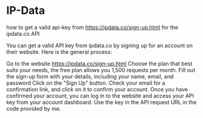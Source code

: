# IP-Data

how to get a valid api-key from https://ipdata.co/sign-up.html for the ipdata.co API 

You can get a valid API key from ipdata.co by signing up for an account on their website. Here is the general process:

Go to the website https://ipdata.co/sign-up.html
Choose the plan that best suits your needs, the free plan allows you 1,500 requests per month.
Fill out the sign-up form with your details, including your name, email, and password
Click on the "Sign Up" button.
Check your email for a confirmation link, and click on it to confirm your account.
Once you have confirmed your account, you can log in to the website and access your API key from your account dashboard.
Use the key in the API request URL in the code provided by me.